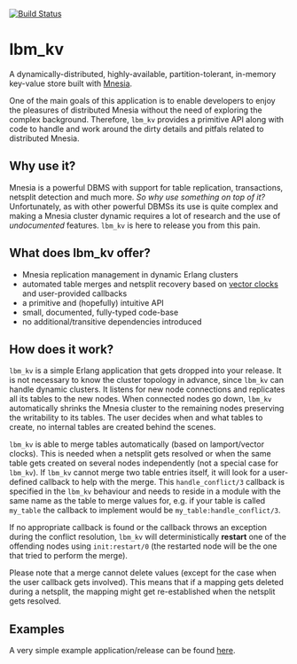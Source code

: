 [![Build Status](https://travis-ci.org/lindenbaum/lbm_kv.png?branch=master)](https://travis-ci.org/lindenbaum/lbm_kv)

lbm_kv
======

A dynamically-distributed, highly-available, partition-tolerant, in-memory
key-value store built with [Mnesia](http://www.erlang.org/doc/apps/mnesia/).

One of the main goals of this application is to enable developers to enjoy the
pleasures of distributed Mnesia without the need of exploring the complex
background. Therefore, `lbm_kv` provides a primitive API along with code to
handle and work around the dirty details and pitfals related to distributed
Mnesia.

Why use it?
-----------

Mnesia is a powerful DBMS with support for table replication, transactions,
netsplit detection and much more. _So why use something on top of it?_
Unfortunately, as with other powerful DBMSs its use is quite complex and making
a Mnesia cluster dynamic requires a lot of research and the use of
_undocumented_ features. `lbm_kv` is here to release you from this pain.

What does lbm_kv offer?
-----------------------

* Mnesia replication management in dynamic Erlang clusters
* automated table merges and netsplit recovery based on
  [vector clocks](https://en.wikipedia.org/wiki/Vector_clock) and user-provided
  callbacks
* a primitive and (hopefully) intuitive API
* small, documented, fully-typed code-base
* no additional/transitive dependencies introduced

How does it work?
-----------------

`lbm_kv` is a simple Erlang application that gets dropped into your release. It
is not necessary to know the cluster topology in advance, since `lbm_kv` can
handle dynamic clusters. It listens for new node connections and replicates all
its tables to the new nodes. When connected nodes go down, `lbm_kv`
automatically shrinks the Mnesia cluster to the remaining nodes preserving the
writability to its tables. The user decides when and what tables to create, no
internal tables are created behind the scenes.

`lbm_kv` is able to merge tables automatically (based on lamport/vector clocks).
This is needed when a netsplit gets resolved or when the same table gets created
on several nodes independently (not a special case for `lbm_kv`). If `lbm_kv`
cannot merge two table entries itself, it will look for a user-defined callback
to help with the merge. This `handle_conflict/3` callback is specified in the
`lbm_kv` behaviour and needs to reside in a module with the same name as the
table to merge values for, e.g. if your table is called `my_table` the callback
to implement would be `my_table:handle_conflict/3`.

If no appropriate callback is found or the callback throws an exception during
the conflict resolution, `lbm_kv` will deterministically __restart__ one of the
offending nodes using `init:restart/0` (the restarted node will be the one that
tried to perform the merge).

Please note that a merge cannot delete values (except for the case when the
user callback gets involved). This means that if a mapping gets deleted during
a netsplit, the mapping might get re-established when the netsplit gets
resolved.

Examples
--------

A very simple example application/release can be found
[here](https://github.com/lindenbaum/sequencer_sample).

